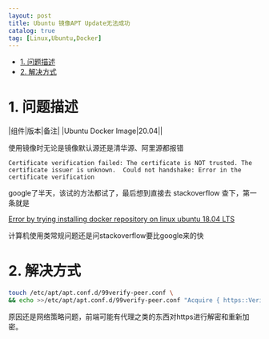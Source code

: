 ```yaml
---
layout: post
title: Ubuntu 镜像APT Update无法成功
catalog: true
tag: [Linux,Ubuntu,Docker]
---
```


<!-- TOC -->

- [1. 问题描述](#1-问题描述)
- [2. 解决方式](#2-解决方式)

<!-- /TOC -->

# 1. 问题描述

|组件|版本|备注|
|Ubuntu Docker Image|20.04||

使用镜像时无论是镜像默认源还是清华源、阿里源都报错

```log
Certificate verification failed: The certificate is NOT trusted. The certificate issuer is unknown.  Could not handshake: Error in the certificate verification
```

google了半天，该试的方法都试了，最后想到直接去 stackoverflow 查下，第一条就是

[Error by trying installing docker repository on linux ubuntu 18.04 LTS](https://stackoverflow.com/questions/54901780/error-by-trying-installing-docker-repository-on-linux-ubuntu-18-04-lts)

计算机使用类常规问题还是问stackoverflow要比google来的快

# 2. 解决方式

```bash
touch /etc/apt/apt.conf.d/99verify-peer.conf \
&& echo >>/etc/apt/apt.conf.d/99verify-peer.conf "Acquire { https::Verify-Peer false }"
```

原因还是网络策略问题，前端可能有代理之类的东西对https进行解密和重新加密。
